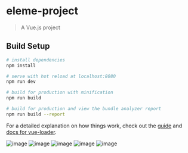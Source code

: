 # eleme-project

> A Vue.js project

## Build Setup

``` bash
# install dependencies
npm install

# serve with hot reload at localhost:8080
npm run dev

# build for production with minification
npm run build

# build for production and view the bundle analyzer report
npm run build --report
```

For a detailed explanation on how things work, check out the [guide](http://vuejs-templates.github.io/webpack/) and [docs for vue-loader](http://vuejs.github.io/vue-loader).


![image](https://github.com/heyuhua1992/clone-ele/blob/dev/screenshot/home.png)
![image](https://github.com/heyuhua1992/clone-ele/blob/dev/screenshot/rating.png)
![image](https://github.com/heyuhua1992/clone-ele/blob/dev/screenshot/seller.png)
![image](https://github.com/heyuhua1992/clone-ele/blob/dev/screenshot/detail.png)
![image](https://github.com/heyuhua1992/clone-ele/blob/dev/screenshot/food.png)
